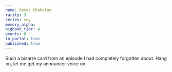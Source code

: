 ```yaml
---
name: Boxer Chakotay
rarity: 3
series: voy
memory_alpha:
bigbook_tier: 4
events: 0
in_portal: true
published: true
---
```


Such a bizarre card from an episode I had completely forgotten about. Hang on, let me get my announcer voice on.
